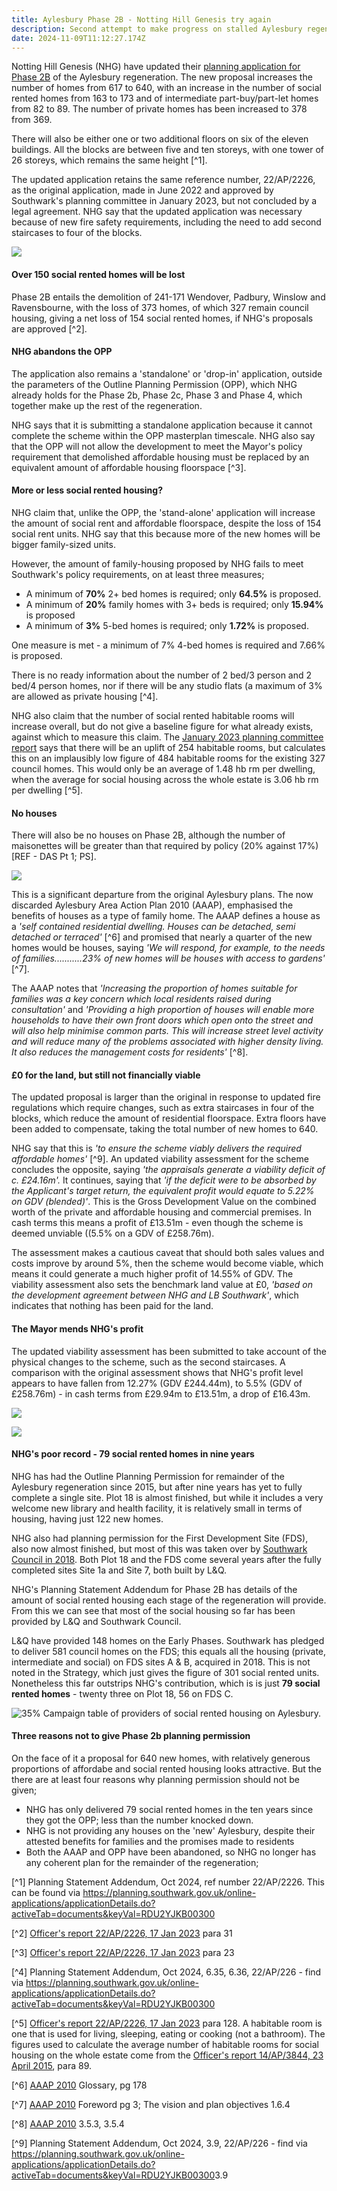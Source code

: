 ```yaml
---
title: Aylesbury Phase 2B - Notting Hill Genesis try again
description: Second attempt to make progress on stalled Aylesbury regeneration
date: 2024-11-09T11:12:27.174Z
---
```

Notting Hill Genesis (NHG) have updated their [planning application for Phase 2B](https://planning.southwark.gov.uk/online-applications/applicationDetails.do?activeTab=documents&keyVal=RDU2YJKB00300) of the Aylesbury regeneration.  The new proposal increases the number of homes from 617 to 640, with an increase in the number of social rented homes from 163 to 173 and of intermediate part-buy/part-let homes from 82 to 89.  The number of private homes has been increased to 378 from 369.

There will also be either one or two additional floors on six of the eleven buildings. All the blocks are between five and ten storeys, with one tower of 26 storeys, which remains the same height [^1].

The updated application retains the same reference number, 22/AP/2226, as the original application, made in June 2022 and approved by Southwark's planning committee in January 2023, but not concluded by a legal agreement.  NHG say that the updated application was necessary because of new fire safety requirements, including the need to add second staircases to four of the blocks.

![](img/22_ap_2226-design_and_access_statement__part_15_.-3521594.pdf-adobe-acrobat-reader-64-bit-09_11_2024-16_32_16.png)

#### Over 150 social rented homes will be lost

Phase 2B entails the demolition of 241-171 Wendover, Padbury, Winslow and Ravensbourne, with the loss of 373 homes, of which 327 remain council housing, giving a net loss of 154 social rented homes, if NHG's proposals are approved [^2].

#### NHG abandons the OPP

The application also remains a 'standalone' or 'drop-in' application, outside the parameters of the Outline Planning Permission (OPP), which NHG already holds for the Phase 2b, Phase 2c, Phase 3 and Phase 4, which together make up the rest of the regeneration.

NHG says that it is submitting a standalone application because it cannot complete the scheme within the OPP masterplan timescale.  NHG also say that the OPP will not allow the development to meet the Mayor's policy requirement that demolished affordable housing must be replaced by an equivalent amount of affordable housing floorspace [^3].

#### More or less social rented housing?

NHG claim that, unlike the OPP, the 'stand-alone' application will increase the amount of social rent and affordable floorspace, despite the loss of 154 social rent units.  NHG say that this because more of the new homes will be bigger family-sized units.  

However, the amount of family-housing proposed by NHG fails to meet Southwark's policy requirements, on at least three measures;

* A minimum of **70%** 2+ bed homes is required; only **64.5%** is proposed.
* A minimum of **20%** family homes with 3+ beds is required; only **15.94%** is proposed
* A minimum of **3%** 5-bed homes is required; only **1.72%** is proposed. 

One measure is met - a minimum of 7% 4-bed homes is required and 7.66% is proposed.

There is no ready information about the number of 2 bed/3 person and 2 bed/4 person homes, nor if there will be any studio flats (a maximum of 3% are allowed as private housing [^4].

NHG also claim that the number of social rented habitable rooms will increase overall, but do not give a baseline figure for what already exists, against which to measure this claim.  The [January 2023 planning committee report](https://moderngov.southwark.gov.uk/documents/s111174/Report%20-%20Aylesbury%20Phase%202B.pdf) says that there will be an uplift of 254 habitable rooms, but calculates this on an implausibly low figure of 484 habitable rooms for the existing 327 council homes.  This would only be an average of 1.48 hb rm per dwelling, when the average for social housing across the whole estate is 3.06 hb rm per dwelling [^5]. 

#### No houses

There will also be no houses on Phase 2B, although the number of maisonettes will be greater than that required by policy (20% against 17%) \[REF - DAS Pt 1; PS].

![](img/22_ap_2226-design_and_access_statement__part_15_.-3521594.pdf-adobe-acrobat-reader-64-bit-09_11_2024-17_08_01.png)

This is a significant departure from the original Aylesbury plans.  The now discarded Aylesbury Area Action Plan 2010 (AAAP), emphasised the benefits of houses as a type of family home.  The AAAP defines a house as a *'self contained residential dwelling. Houses can be detached, semi detached or terraced'* [^6] and promised that nearly a quarter of the new homes would be houses, saying *'We will respond, for example, to the needs of families...........23% of new homes will be houses with access to gardens'* [^7].  

The AAAP notes that *'Increasing the proportion of homes suitable for families was a key concern which local residents raised during consultation'* and *'Providing a high proportion of houses will enable more households to have their own front doors which open onto the street and will also help minimise common parts. This will increase street level activity and will reduce many of the problems associated with higher density living. It also reduces the management costs for residents'* [^8].

#### £0 for the land, but still not financially viable

The updated proposal is larger than the original in response to updated fire regulations which require changes, such as extra staircases in four of the blocks, which reduce the amount of residential floorspace.  Extra floors have been added to compensate, taking the total number of new homes to 640.

NHG say that this is *'to ensure the scheme viably delivers the required affordable homes'* [^9].  An updated viability assessment for the scheme concludes the opposite, saying *'the appraisals generate a viability deficit of c. £24.16m'.*  It continues, saying that *'if the deficit were to be absorbed by the Applicant's target return, the equivalent profit would equate to 5.22% on GDV (blended)'*.  This is the Gross Development Value on the combined worth of the private and affordable housing and commercial premises.  In cash terms this means a profit of £13.51m - even though the scheme is deemed unviable ((5.5% on a GDV of £258.76m).  

The assessment makes a cautious caveat that should both sales values and costs improve by around 5%, then the scheme would become viable, which means it could generate a much higher profit of 14.55% of GDV.  The viability assessment also sets the benchmark land value at £0, *'based on the development agreement between NHG and LB Southwark'*, which indicates that nothing has been paid for the land.

#### The Mayor mends NHG's profit

The updated viability assessment has been submitted to take account of the physical changes to the scheme, such as the second staircases.  A comparison with the original assessment shows that NHG's profit level appears to have fallen from 12.27% (GDV £244.44m), to 5.5% (GDV of £258.76m) - in cash terms from £29.94m to £13.51m, a drop of £16.43m.







![](img/exhibition_boards_150624.pdf-adobe-acrobat-reader-64-bit-11_11_2024-09_52_45.png)

![](img/22_ap_2226-design_and_access_statement__part_1_.-3521527.pdf-adobe-acrobat-reader-64-bit-09_11_2024-15_51_51.png)

#### NHG's poor record - 79 social rented homes in nine years

NHG has had the Outline Planning Permission for remainder of the Aylesbury regeneration since 2015, but after nine years has yet to fully complete a single site. Plot 18 is almost finished, but while it includes a very welcome new library and health facility, it is relatively small in terms of housing, having just 122 new homes. 

NHG also had planning permission for the First Development Site (FDS), also now almost finished, but most of this was taken over by [Southwark Council in 2018](https://www.35percent.org/posts/2020-07-09-aylesbury-estate-fds-variation/).  Both Plot 18 and the FDS come several years after the fully completed sites Site 1a and Site 7, both built by L&Q.

NHG's Planning Statement Addendum for Phase 2B has details of the amount of social rented housing each stage of the regeneration will provide.  From this we can see that most of the social housing so far has been provided by L&Q and Southwark Council.  

L&Q have provided 148 homes on the Early Phases.  Southwark has pledged to deliver 581 council homes on the FDS; this equals all the housing (private, intermediate and social) on FDS sites A & B, acquired in 2018.  This is not noted in the Strategy, which just gives the figure of 301 social rented units.  Nonetheless this far outstrips NHG's contribution, which is is just **79 social rented homes** - twenty three on Plot 18, 56 on FDS C.

![](img/table_providers_of_social_rented_homes_121124-word-21_11_2024-09_25_58.png "35% Campaign table of providers of social rented housing on Aylesbury.")

#### Three reasons not to give Phase 2b planning permission

On the face of it a proposal for 640 new homes, with relatively generous proportions of affordabe and social rented housing looks attractive. But the there are at least four reasons why planning permission should not be given; 

* NHG has only delivered 79 social rented homes in the ten years since they got the OPP; less than the number knocked down.
* NHG is not providing any houses on the 'new' Aylesbury, despite their attested benefits for families and the promises made to residents
* Both the AAAP and OPP have been abandoned, so NHG no longer has any coherent plan for the remainder of the regeneration;

[^1] Planning Statement Addendum, Oct 2024, ref number 22/AP/2226.  This can be found via <https://planning.southwark.gov.uk/online-applications/applicationDetails.do?activeTab=documents&keyVal=RDU2YJKB00300>

[^2] [Officer's report 22/AP/2226, 17 Jan 2023](https://moderngov.southwark.gov.uk/documents/s111174/Report%20-%20Aylesbury%20Phase%202B.pdf) para 31

[^3] [Officer's report 22/AP/2226, 17 Jan 2023](https://moderngov.southwark.gov.uk/documents/s111174/Report%20-%20Aylesbury%20Phase%202B.pdf) para 23

[^4] Planning Statement Addendum, Oct 2024, 6.35, 6.36, 22/AP/226 - find via <https://planning.southwark.gov.uk/online-applications/applicationDetails.do?activeTab=documents&keyVal=RDU2YJKB00300>

[^5] [Officer's report 22/AP/2226, 17 Jan 2023](https://moderngov.southwark.gov.uk/documents/s111174/Report%20-%20Aylesbury%20Phase%202B.pdf)  para 128.  A habitable room is one that is used for living, sleeping, eating or cooking (not a bathroom).  The figures used to calculate the average number of habitable rooms for social housing on the whole estate come from the [Officer's report 14/AP/3844, 23 April 2015](https://moderngov.southwark.gov.uk/documents/s53361/Report.pdf), para 89.

[^6] [AAAP 2010](https://www.southwark.gov.uk/assets/attach/1647/Aylesbury-AAP-2010.pdf) Glossary, pg 178

[^7] [AAAP 2010](https://www.southwark.gov.uk/assets/attach/1647/Aylesbury-AAP-2010.pdf) Foreword pg 3; The vision and plan objectives 1.6.4

[^8] [AAAP 2010](https://www.southwark.gov.uk/assets/attach/1647/Aylesbury-AAP-2010.pdf) 3.5.3, 3.5.4

[^9] Planning Statement Addendum, Oct 2024, 3.9, 22/AP/226 - find via <https://planning.southwark.gov.uk/online-applications/applicationDetails.do?activeTab=documents&keyVal=RDU2YJKB00300>3.9